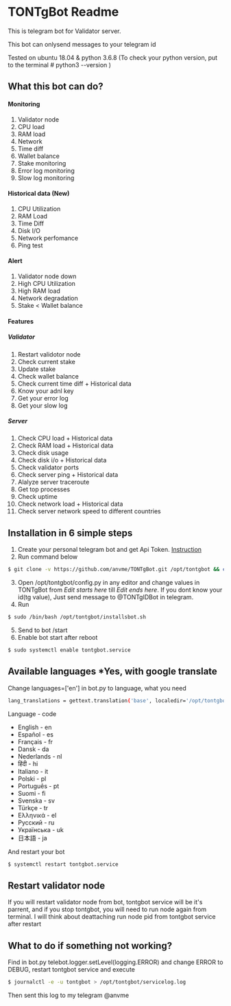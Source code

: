 # TONTgBot Readme
This is telegram bot for Validator server. 

This bot can onlysend messages to your telegram id

Tested on ubuntu 18.04 & python 3.6.8 (To check your python version, put to the terminal # python3 --version )

## What this bot can do?

####  Monitoring

 1. Validator node
 2. CPU load 
 3. RAM load
 4. Network
 5. Time diff
 6. Wallet balance
 7. Stake monitoring
 8. Error log monitoring
 9. Slow log monitoring

#### Historical data (New)
 1. CPU Utilization
 2. RAM Load
 3. Time Diff
 4. Disk I/O
 5. Network perfomance 
 6. Ping test 

#### Alert

 1. Validator node down
 2. High CPU Utilization
 3. High RAM load
 4. Network degradation
 5. Stake < Wallet balance

#### Features

##### Validator

 1. Restart validotor node
 2. Check current stake
 3. Update stake
 4. Check wallet balance
 5. Check current time diff + Historical data
 6. Know your adnl key
 7. Get your error log
 8. Get your slow log

##### Server
 1. Check CPU load + Historical data
 2. Check RAM load + Historical data
 3. Check disk usage
 4. Check disk i/o + Historical data
 5. Check validator ports
 6. Check server ping + Historical data
 7. Alalyze server traceroute
 8. Get top processes
 9. Check uptime
 10. Check network load + Historical data
 11. Check server network speed to different countries

## Installation in 6 simple steps

 1. Create your personal telegram bot and get Api Token. [Instruction](https://docs.microsoft.com/en-us/azure/bot-service/bot-service-channel-connect-telegram?view=azure-bot-service-4.0)
 2. Run command below
```sh
$ git clone -v https://github.com/anvme/TONTgBot.git /opt/tontgbot && chmod +x /opt/tontgbot/installsbot.sh
```
 3. Open /opt/tontgbot/config.py in any editor and change values in TONTgBot from *Edit starts here* till *Edit ends here*. If you dont know your id(tg value), Just send message to @TONTgIDBot in telegram.
 4. Run 
 ```sh
$ sudo /bin/bash /opt/tontgbot/installsbot.sh
```
 5. Send to bot /start
 6. Enable bot start after reboot
  ```sh
$ sudo systemctl enable tontgbot.service 
```
## Available languages *Yes, with google translate
Change languages=['en'] in bot.py to language, what you need
  ```sh
lang_translations = gettext.translation('base', localedir='/opt/tontgbot/locales', languages=['en'])
```

Language - code
* English - en
* Español - es
* Français - fr
* Dansk - da
* Nederlands - nl
* हिंदी - hi
* Italiano - it
* Polski - pl
* Português - pt
* Suomi - fi
* Svenska - sv
* Türkçe - tr
* Ελληνικά - el
* Русский - ru
* Українська - uk
* 日本語 - ja

And restart your bot
  ```sh
$ systemctl restart tontgbot.service 
```

## Restart validator node
If you will restart validator node from bot, tontgbot service will be it's parrent, and if you stop tontgbot, you will need to run node again from terminal. I will think about deattaching run node pid from tontgbot service after restart

## What to do if something not working?
Find in bot.py telebot.logger.setLevel(logging.ERROR) and change ERROR to DEBUG, restart tontgbot service and execute
  ```sh
$ journalctl -e -u tontgbot > /opt/tontgbot/servicelog.log
```
Then sent this log to my telegram @anvme
